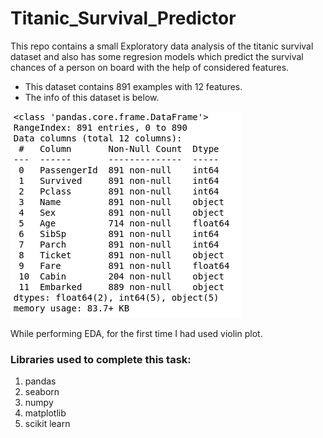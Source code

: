 # Titanic_Survival_Predictor

This repo contains a small Exploratory data analysis of the titanic survival dataset and also has some regresion models which predict the survival chances of a person on board with the help of considered features.

- This dataset contains 891 examples with 12 features.
- The info of this dataset is below.
<img src="data_info.png">

 While performing EDA, for the first time I had used violin plot.

 ### Libraries used to complete this task:
 1. pandas
 2. seaborn
 3. numpy
 4. matplotlib
 5. scikit learn
